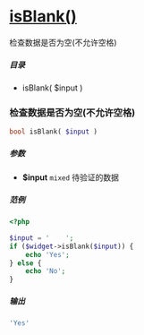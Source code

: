 [isBlank()](http://twinh.github.com/widget/api/isBlank)
=======================================================

检查数据是否为空(不允许空格)

##### 目录
* isBlank( $input )

### 检查数据是否为空(不允许空格)
```php
bool isBlank( $input )
```

##### 参数
* **$input** `mixed` 待验证的数据

##### 范例
```php
<?php

$input = '    ';
if ($widget->isBlank($input)) {
    echo 'Yes';
} else {
    echo 'No';
}
```
##### 输出
```php
'Yes'
```

